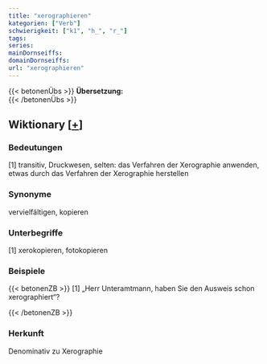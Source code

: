 ```yaml
---
title: "xerographieren"
kategorien: ["Verb"]
schwierigkeit: ["k1", "h_", "r_"]
tags:
series:
mainDornseiffs:
domainDornseiffs:
url: "xerographieren"
---
```


{{< betonenÜbs >}}
**Übersetzung:**  
{{< /betonenÜbs >}}

## Wiktionary [[+](https://de.wiktionary.org/wiki/xerographieren)]

### Bedeutungen
[1] transitiv, Druckwesen, selten: das Verfahren der Xerographie anwenden, etwas durch das Verfahren der Xerographie herstellen  

### Synonyme
vervielfältigen, kopieren  

### Unterbegriffe
[1] xerokopieren, fotokopieren  

### Beispiele
{{< betonenZB >}}
[1] „Herr Unteramtmann, haben Sie den Ausweis schon xerographiert“?  

{{< /betonenZB >}}
### Herkunft
Denominativ zu Xerographie  


